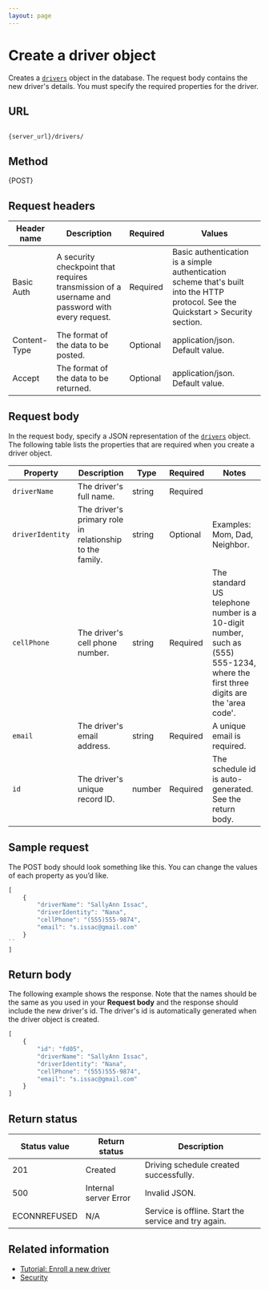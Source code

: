 ```yaml
---
layout: page
---
```


# Create a driver object

Creates a [`drivers`](drivers) object in the database.
The request body contains the new driver's details.
You must specify the required properties for the driver.

## URL

```shell

{server_url}/drivers/
```

## Method

{POST}

## Request headers

| Header name | Description | Required | Values |
| -------------- | ------ | ------------ |------------ |
| Basic Auth | A security checkpoint that requires transmission of a username and password with every request. | Required | Basic authentication is a simple authentication scheme that's built into the HTTP protocol. See the Quickstart > Security section.|
| Content-Type | The format of the data to be posted. | Optional | application/json. Default value.  |
| Accept | The format of the data to be returned. | Optional | application/json. Default value. |

## Request body

In the request body, specify a JSON representation of the [`drivers`](drivers) object. The following table lists the properties that are required when you create a driver object.

| Property | Description | Type | Required | Notes |
| -------------- | ------ | ------------ |------------ |------------ |
| `driverName` | The driver's full name. | string | Required |  |
| `driverIdentity` | The driver's primary role in relationship to the family. | string | Optional |Examples: Mom, Dad, Neighbor.  |
| `cellPhone` | The driver's cell phone number. | string | Required |The standard US telephone number is a 10-digit number, such as (555) 555-1234, where the first three digits are the 'area code'.  |
| `email` | The driver's email address. | string | Required | A unique email is required. |
| `id` | The driver's unique record ID. | number | Required | The schedule id is auto-generated. See the return body. |

## Sample request

The POST body should look something like this. You can change the values of each property as you’d like.

```js
[
    {
        "driverName": "SallyAnn Issac",
        "driverIdentity": "Nana",
        "cellPhone": "(555)555-9874",
        "email": "s.issac@gmail.com"
    }
``
]
```

## Return body

The following example shows the response. Note that the names should be the same as you used in your **Request body** and the response should include the new driver's id. The driver's id is automatically generated when the driver object is created.

```js
[
    {
        "id": "fd05",
        "driverName": "SallyAnn Issac",
        "driverIdentity": "Nana",
        "cellPhone": "(555)555-9874",
        "email": "s.issac@gmail.com"
    }
]
```

## Return status

| Status value | Return status | Description |
| ------------- | ----------- | ----------- |
| 201 | Created | Driving schedule created successfully. |
| 500 | Internal server Error | Invalid JSON. |
| ECONNREFUSED | N/A | Service is offline. Start the service and try again. |

## Related information

* [Tutorial: Enroll a new driver](../../tutorials/how-to-enroll-a-driver.md)
* [Security](../../get-started/quickstart.md#security)
